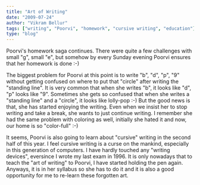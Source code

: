 ```yaml
---
title: "Art of Writing"
date: "2009-07-24"
author: "Vikram Bellur"
tags: ["writing", "Poorvi", "homework", "cursive writing", "education"]
type: "blog"
---
```


Poorvi's homework saga continues. There were quite a few challenges with small "g", small "e", but somehow by every Sunday evening Poorvi ensures that her homework is done :-)

The biggest problem for Poorvi at this point is to write "b", "d", "p", "9" without getting confused on where to put that "circle" after writing the "standing line". It is very common that when she writes "b", it looks like "d", "p" looks like "9". Sometimes she gets so confused that when she writes a "standing line" and a "circle", it looks like lolly-pop :-) But the good news is that, she has started enjoying the writing. Even when we insist her to stop writing and take a break, she wants to just continue writing. I remember she had the same problem with coloring as well, initially she hated it and now, our home is so "color-full" :-)

It seems, Poorvi is also going to learn about "cursive" writing in the second half of this year. I feel cursive writing is a curse on the mankind, especially in this generation of computers. I have hardly touched any "writing devices", eversince I wrote my last exam in 1996. It is only nowadays that to teach the "art of writing" to Poorvi, I have started holding the pen again. Anyways, it is in her syllabus so she has to do it and it is also a good opportunity for me to re-learn these forgotten art.
